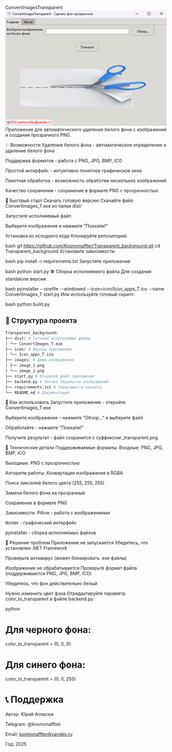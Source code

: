ConvertImagesTransparent
![alt text](image.png)
Приложение для автоматического удаления белого фона с изображений и создания прозрачного PNG.


✨ Возможности
Удаление белого фона - автоматическое определение и удаление белого фона

Поддержка форматов - работа с PNG, JPG, BMP, ICO

Простой интерфейс - интуитивно понятное графическое окно

Пакетная обработка - возможность обработки нескольких изображений

Качество сохранения - сохранение в формате PNG с прозрачностью

🚀 Быстрый старт
Скачать готовую версию
Скачайте файл ConvertImages_T.exe из папки dist/

Запустите исполняемый файл

Выберите изображение и нажмите "Поехали!"

Установка из исходного кода
Клонируйте репозиторий:

bash
git https://github.com/Kosmonaffter/Transparent_background.git
cd Transparent_background
Установите зависимости:

bash
pip install -r requirements.txt
Запустите приложение:

bash
python start.py
🛠️ Сборка исполняемого файла
Для создания standalone версии:

bash
pyinstaller --onefile --windowed --icon=icon/Icon_apps_T.ico --name ConvertImages_T start.py
Или используйте готовый скрипт:

bash
python build.py
## 📁 Структура проекта
``` python
Transparent_background/
├── dist/ # Готовые исполняемые файлы
│ └── ConvertImages_T.exe
├── icon/ # Иконки приложения
│ └── Icon_apps_T.ico
├── images/ # Демо-изображения
│ ├── image_1.png
│ └── image_2.png
├── start.py # Основной файл приложения
├── backend.py # Логика обработки изображений
├── requirements.txt # Зависимости проекта
└── README.md # Документация
```
🎯 Как использовать
Запустите приложение - откройте ConvertImages_T.exe

Выберите изображение - нажмите "Обзор..." и выберите файл

Обработайте - нажмите "Поехали!"

Получите результат - файл сохранится с суффиксом _transparent.png

🔧 Технические детали
Поддерживаемые форматы:
Входные: PNG, JPG, BMP, ICO

Выходные: PNG с прозрачностью

Алгоритм работы:
Конвертация изображения в RGBA

Поиск пикселей белого цвета (255, 255, 255)

Замена белого фона на прозрачный

Сохранение в формате PNG

Зависимости:
Pillow - работа с изображениями

tkinter - графический интерфейс

pyinstaller - сборка исполняемых файлов

🐛 Решение проблем
Приложение не запускается
Убедитесь, что установлен .NET Framework

Проверьте антивирус (может блокировать .exe файлы)

Изображение не обрабатывается
Проверьте формат файла (поддерживаются PNG, JPG, BMP, ICO)

Убедитесь, что фон действительно белый

Нужно изменить цвет фона
Отредактируйте параметр color_to_transparent в файле backend.py:

python
# Для черного фона:
color_to_transparent = (0, 0, 0)

# Для синего фона:
color_to_transparent = (0, 0, 255)

# 📞 Поддержка
Автор: Юрий Атласюк

Telegram: @kosmonafftsb

Email: kosmonaffter@yandex.ru

Год: 2025